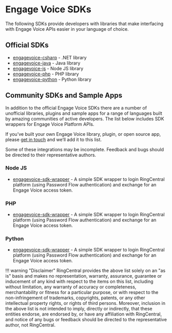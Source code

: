 # Engage Voice SDKs

The following SDKs provide developers with libraries that make interfacing with Engage Voice APIs easier in your language of choice.

## Official SDKs

* [engagevoice-csharp](https://github.com/ringcentral/engagevoice.net) - .NET library
* [engagevoice-java](https://github.com/ringcentral/engagevoice-java) - Java library
* [engagevoice-js](https://github.com/ringcentral/engagevoice-js) - Node JS library
* [engagevoice-php](https://github.com/ringcentral/engagevoice-php) - PHP library
* [engagevoice-python](https://github.com/ringcentral/engagevoice-python) - Python library

## Community SDKs and Sample Apps

In addition to the official Engage Voice SDKs there are a number of unofficial libraries, plugins and sample apps for a range of languages built by amazing communities of active developers. The list below includes SDK wrappers for Engage Voice Platform APIs.

If you’ve built your own Engage Voice library, plugin, or open source app, please [get in touch](mailto:devsupport@ringcentral.com) and we’ll add it to this list.

Some of these integrations may be incomplete. Feedback and bugs should be directed to their representative authors.

### Node JS

* [engagevoice-sdk-wrapper](https://github.com/pacovu/engagevoice-sdk-wrapper-node) - A simple SDK wrapper to login RingCentral platform (using Password Flow authentication) and exchange for an Engage Voice access token.

### PHP

* [engagevoice-sdk-wrapper](https://github.com/pacovu/engagevoice-sdk-wrapper-php) - A simple SDK wrapper to login RingCentral platform (using Password Flow authentication) and exchange for an Engage Voice access token.

### Python

* [engagevoice-sdk-wrapper](https://github.com/pacovu/engagevoice-sdkwrapper-python) - A simple SDK wrapper to login RingCentral platform (using Password Flow authentication) and exchange for an Engage Voice access token.


!!! warning "Disclaimer"
    RingCentral provides the above list solely on an "as is" basis and makes no representation, warranty, assurance, guarantee or inducement of any kind with respect to the items on this list, including without limitation, any warranty of accuracy or completeness, merchantability or fitness for a particular purpose, or with respect to the non-infringement of trademarks, copyrights, patents, or any other intellectual property rights, or rights of third persons. Moreover, inclusion in the above list is not intended to imply, directly or indirectly, that these entities endorse, are endorsed by, or have any affiliation with RingCentral, and notice of any bugs or feedback should be directed to the representative author, not RingCentral.
